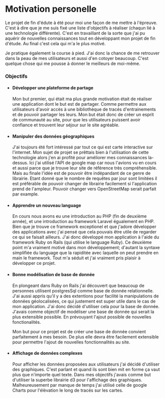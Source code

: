 # Motivation personelle

Le projet de fin d'édute à été pour moi une façon de me mettre à l'épreuve. C'est à dire que je me suis fixé une liste d'objectifs à réaliser (chaqun lié à une technologie différente). C'est en travaillant de la sorte que j'ai pu aquérir de nouvelles connaissances tout en développant mon projet de fin d'étude. Au final c'est cela qui m'a le plus motivé.

Je pratique également la course à pied. J'ai donc la chance de me retrouver dans la peau de mes utilisateurs et aussi d'en cotoyer beaucoup. C'est quelque chose qui me pousse à donner le meilleurs de moi-même.

### Objectifs

-	#### Développer une plateforme de partage

	Mon but premier, qui était ma plus grande motivation était de réaliser une application dont le but est de partager. Comme permettre aux utilisateurs d'avoir accès à une bibliothèque de tracés d'entrainements et de pouvoir partager les leurs. Mon but était donc de créer un esprit de communauté au site, pour que les utilisateurs puissent avoir confiance et trouvent leur séjour sur le site agréable.

-	#### Manipuler des données géographiques
	
	J'ai toujours été fort intéressé par tout ce qui est carte interactive sur l'internet. Mon sujet de projet se prêttais bien à l'utilisation de cette technologie alors j'en ai profité pour améliorer mes connaissances la-dessus. Ici j'ai utilisé l'API de google map car nous l'avions vu en cours et aussi parce que je trouve leur site de référence très compréhensible. Mais au finale l'idée est de pouvoir être indépandant de ce genre de librairie. Etant donné que le nombre de requêtes par jour sont limitées il est préférable de pouvoir changer de librairie facilement si l'application prend de l'ampleur. Pouvoir changer vers OpenStreetMap serait parfait par example.
	
-	#### Apprendre un nouveau language

	En cours nous avons eu une introduction au PHP (fin de deuxième année), et une introduction au framework Laravel égualement en PHP. Bien que je trouve ce framework exceptionel et que j'adore développer des applications avec j'ai pensé que cela pouvais être utile de regarder ce qui se faisait ailleurs. J'ai donc développé mon application à l'aide du framework Ruby on Rails (qui utilise le language Ruby). Ce deuxième point m'a vraiment motivé dans mon développement; d'autant la syntaxe simplifiée du language que la rapiditée avec laquelle on peut prendre en main le framework. Tout m'a séduit et j'ai vraiment pris plaisir à développer ce projet.
	
-	#### Bonne modélisation de base de donnée

	En plongeant dans Ruby on Rails j'ai découvert que beaucoup de personnes utilisent postgresSql comme base de donnée relationnelle. J'ai aussi appris qu'il y a des extentions pour facilité la manipulations de données géolocalisées, ce qui justement est super utile dans le cas de mon application. J'ai donc décidé d'utiliser cela pour la base de donnée. J'avais comme objectif de modéliser une base de donnée qui serait la plus extensible possible. En prévouyant l'ajout possible de nouvelles fonctionalités.
	
	Mon but pour ce projet est de créer une base de donnée convient parfaitement à mes besoin. De plus elle devra être facilement extensible pour permettre l'ajout de nouvelles fonctionnalités au site.
	
-	#### Affichage de données complexes

	Pour afficher les données proposées aux utilisateurs j'ai décidé d'utiliser des graphiques. C'est parlant et quand ils sont bien mit en forme ça vaut plus que n'importe quel texte. Dans mes objectifs j'avais comme but d'utiliser la superbe librairie d3 pour l'affichage des graphiques. Malheureusement par manque de temps j'ai utilisé celle de google Charts pour l'élèvation le long de tracés sur les cartes. 

